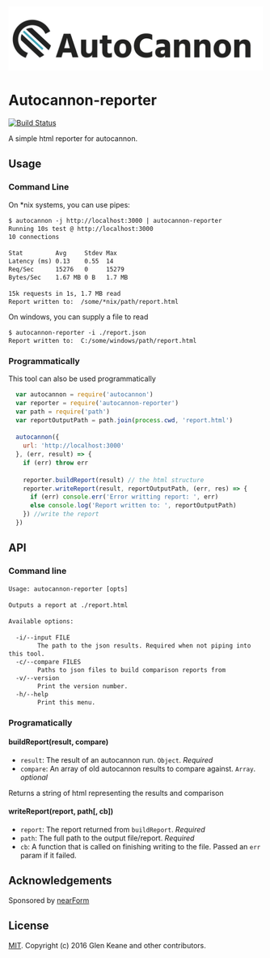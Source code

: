 ![banner](autocannon-banner.png)

# Autocannon-reporter

[![Build Status](https://travis-ci.org/thekemkid/autocannon-reporter.svg?branch=master)](https://travis-ci.org/thekemkid/autocannon-reporter)

A simple html reporter for autocannon.

## Usage

### Command Line

On *nix systems, you can use pipes:

```
$ autocannon -j http://localhost:3000 | autocannon-reporter
Running 10s test @ http://localhost:3000
10 connections

Stat         Avg     Stdev Max
Latency (ms) 0.13    0.55  14
Req/Sec      15276   0     15279
Bytes/Sec    1.67 MB 0 B   1.7 MB

15k requests in 1s, 1.7 MB read
Report written to:  /some/*nix/path/report.html
```

On windows, you can supply a file to read
```
$ autocannon-reporter -i ./report.json
Report written to:  C:/some/windows/path/report.html
```

### Programmatically

This tool can also be used programmatically

```js
  var autocannon = require('autocannon')
  var reporter = require('autocannon-reporter')
  var path = require('path')
  var reportOutputPath = path.join(process.cwd, 'report.html')

  autocannon({
    url: 'http://localhost:3000'
  }, (err, result) => {
    if (err) throw err

    reporter.buildReport(result) // the html structure
    reporter.writeReport(result, reportOutputPath, (err, res) => {
      if (err) console.err('Error writting report: ', err)
      else console.log('Report written to: ', reportOutputPath)
    }) //write the report
  })
```

## API

### Command line
```
Usage: autocannon-reporter [opts]

Outputs a report at ./report.html

Available options:

  -i/--input FILE
        The path to the json results. Required when not piping into this tool.
  -c/--compare FILES
        Paths to json files to build comparison reports from
  -v/--version
        Print the version number.
  -h/--help
        Print this menu.
```

### Programatically

#### buildReport(result, compare)

* `result`: The result of an autocannon run. `Object`. _Required_
* `compare`: An array of old autocannon results to compare against. `Array`.  _optional_

Returns a string of html representing the results and comparison


#### writeReport(report, path[, cb])

* `report`: The report returned from `buildReport`. _Required_
* `path`: The full path to the output file/report. _Required_
* `cb`: A function that is called on finishing writing to the file. Passed an `err` param if it failed.

## Acknowledgements

Sponsored by [nearForm](http://www.nearform.com)

## License

[MIT](./LICENSE). Copyright (c) 2016 Glen Keane and other contributors.
